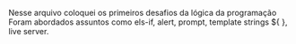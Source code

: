 Nesse arquivo coloquei os primeiros desafios da lógica da programação Foram abordados assuntos como els-if, alert, prompt, template strings ${ }, live server.
